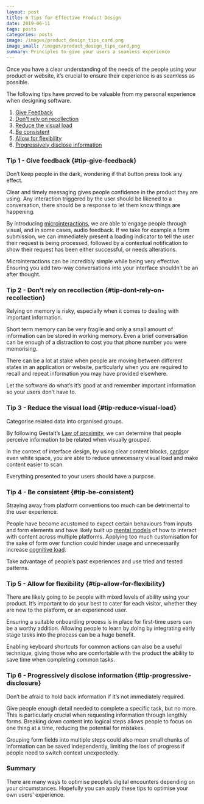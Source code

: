 ```yaml
---
layout: post
title: 6 Tips for Effective Product Design
date: 2019-06-11
tags: posts
categories: posts
image: /images/product_design_tips_card.png
image_small: /images/product_design_tips_card.png
summary: Principles to give your users a seamless experience
---
```



Once you have a clear understanding of the needs of the people using your product or website, it’s crucial to ensure their experience is as seamless as possible.

The following tips have proved to be valuable from my personal experience when designing software.

1. <a href="#tip-give-feedback">Give Feedback</a>
2. <a href="#tip-dont-rely-on-recollection">Don't rely on recollection</a>
3. <a href="#tip-reduce-visual-load">Reduce the visual load</a>
4. <a href="#tip-be-consistent">Be consistent</a>
5. <a href="#tip-allow-for-flexibility">Allow for flexibility</a>
6. <a href="#tip-progressive-disclosure">Progressively disclose information</a>


### Tip 1 - Give feedback {#tip-give-feedback}

Don’t keep people in the dark, wondering if that button press took any effect.

Clear and timely messaging gives people confidence in the product they are using. Any interaction triggered by the user should be likened to a conversation, there should be a response to let them know things are happening.

By introducing <a href="https://www.nngroup.com/articles/microinteractions/" target="_blank">microinteractions</a>, we are able to engage people through visual, and in some cases, audio feedback. If we take for example a form submission, we can immediately present a loading indicator to tell the user their request is being processed, followed by a contextual notification to show their request has been either successful, or needs alterations.

Microinteractions can be incredibly simple while being very effective. Ensuring you add two-way conversations into your interface shouldn’t be an after thought.


### Tip 2 - Don’t rely on recollection {#tip-dont-rely-on-recollection}

Relying on memory is risky, especially when it comes to dealing with important information.

Short term memory can be very fragile and only a small amount of information can be stored in working memory. Even a brief conversation can be enough of a distraction to cost you that phone number you were memorising.

There can be a lot at stake when people are moving between different states in an application or website, particularly when  you are required to recall and repeat information you may have provided elsewhere.

Let the software do what’s it’s good at and remember important information so your users don’t have to.


### Tip 3 - Reduce the visual load {#tip-reduce-visual-load}

Categorise related data into organised groups.

By following Gestalt’s <a href="https://lawsofux.com/law-of-proximity" target="_blank">Law of proximity</a>, we can determine that people perceive information to be related when visually grouped.

In the context of interface design, by using clear content blocks, <a href="https://material.io/design/components/cards.html" target="_blank">cards</a>or even white space, you are able to reduce unnecessary visual load and make content easier to scan.

Everything presented to your users should have a purpose.


### Tip 4 - Be consistent {#tip-be-consistent}

Straying away from platform conventions too much can be detrimental to the user experience.

People have become acustomed to expect certain behaviours from inputs and form elements and have likely built up <a href="https://www.nngroup.com/articles/mental-models/" target="_blank">mental models</a> of how to interact with content across multiple platforms. Applying too much customisation for the sake of form over function could hinder usage and unnecessarily increase <a href="https://www.nngroup.com/articles/minimize-cognitive-load/" target="_blank">cognitive load</a>. 

Take advantage of people’s past experiences and use tried and tested patterns.


### Tip 5 - Allow for flexibility {#tip-allow-for-flexibility}

There are likely going to be people with mixed levels of ability using your product. It’s important to do your best to cater for each visitor, whether they are new to the platform, or an experienced user.

Ensuring a suitable onboarding process is in place for first-time users can be a worthy addition. Allowing people to learn by doing by integrating early stage tasks into the process can be a huge benefit.

Enabling keyboard shortcuts for common actions can also be a useful technique, giving those who are comfortable with the product the ability to save time when completing common tasks.


### Tip 6 - Progressively disclose information {#tip-progressive-disclosure}

Don’t be afraid to hold back information if it’s not immediately required.

Give people enough detail needed to complete a specific task, but no more. This is particularly crucial when requesting information through lengthly forms. Breaking down content into logical steps allows people to focus on one thing at a time, reducing the potential for mistakes.

Grouping form fields into multiple steps could also mean small chunks of information can be saved independently, limiting the loss of progress if people need to switch context unexpectedly.


### Summary

There are many ways to optimise people’s digital encounters depending on your circumstances. Hopefully you can apply these tips to optimise your own users’ experience.